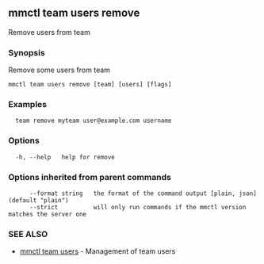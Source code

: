 ## mmctl team users remove

Remove users from team

### Synopsis

Remove some users from team

```
mmctl team users remove [team] [users] [flags]
```

### Examples

```
  team remove myteam user@example.com username
```

### Options

```
  -h, --help   help for remove
```

### Options inherited from parent commands

```
      --format string   the format of the command output [plain, json] (default "plain")
      --strict          will only run commands if the mmctl version matches the server one
```

### SEE ALSO

* [mmctl team users](mmctl_team_users.md)	 - Management of team users

